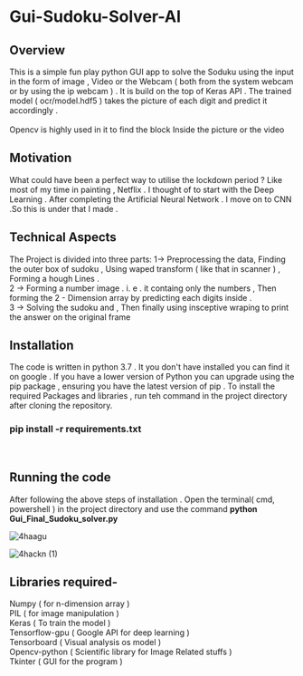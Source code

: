 # Gui-Sudoku-Solver-AI</br>
## Overview</br>
This is a simple fun play python GUI app to solve the Soduku using the input in the form of image , Video or the Webcam ( both from the system webcam or by using the ip webcam ) . It is build on the top of Keras API . The trained model ( ocr/model.hdf5 ) takes the picture of each digit and predict it accordingly . </br>
</br>
Opencv is highly used in it to find the block Inside the picture or the video </br>
## Motivation </br>
What could have been a perfect way to utilise the lockdown period ? Like most of my time in painting , Netflix . I thought of to start with the Deep Learning . After completing the Artificial Neural Network . I move on to CNN .So this is under that I made .

## Technical Aspects</br>
The Project is divided into three parts:
  1-> Preprocessing the data, Finding the outer box of sudoku , Using waped transform ( like that in scanner ) , Forming a hough Lines .</br>
  2 -> Forming a number image . i. e . it containg only the numbers , Then forming the 2 - Dimension array by predicting each digits inside . </br>
  3 -> Solving the sudoku and , Then finally  using insceptive wraping to print the answer on the original frame </br>
## Installation </br>
The code is written in python 3.7 . It you don't have installed you can find it on google . If you have a lower version of Python you can upgrade using the pip package , ensuring you have the latest version of pip . To install the required Packages and libraries , run teh command in the project directory after cloning the repository. </br>

### pip install -r requirements.txt
</br>
  
 ## Running the code </br>
 After following the above steps of installation . Open the terminal( cmd, powershell ) in the project directory and use the command <b> python Gui_Final_Sudoku_solver.py</b> </br>


![4haagu](https://user-images.githubusercontent.com/58811384/95017594-ebb03280-0677-11eb-952d-5e55e4a080d6.gif)

![4hackn (1)](https://user-images.githubusercontent.com/58811384/95018152-6c246280-067b-11eb-8dac-7bc27b276877.gif)

## Libraries required-
Numpy ( for n-dimension array )</br>
PIL ( for image manipulation )</br>
Keras ( To train the model )</br>
Tensorflow-gpu ( Google API for deep learning )</br>
Tensorboard ( Visual analysis os model )</br>
Opencv-python ( Scientific library for Image Related stuffs )</br>
Tkinter ( GUI for the program )</br>
